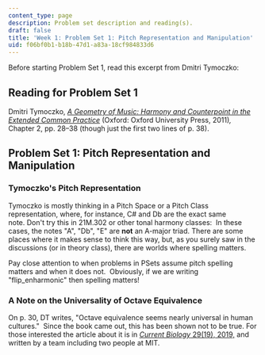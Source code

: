 ```yaml
---
content_type: page
description: Problem set description and reading(s).
draft: false
title: 'Week 1: Problem Set 1: Pitch Representation and Manipulation'
uid: f06bf0b1-b18b-47d1-a83a-18cf984833d6
---
```

Before starting Problem Set 1, read this excerpt from Dmitri Tymoczko:

## Reading for Problem Set 1

Dmitri Tymoczko, [*A Geometry of Music: Harmony and Counterpoint in the Extended Common Practice*](https://dmitri.mycpanel.princeton.edu/geometry-of-music.html) (Oxford: Oxford University Press, 2011)*,* Chapter 2, pp. 28–38 (though just the first two lines of p. 38). 

## Problem Set 1: Pitch Representation and Manipulation

### Tymoczko's Pitch Representation

Tymoczko is mostly thinking in a Pitch Space or a Pitch Class representation, where, for instance, C# and Db are the exact same note. Don't try this in 21M.302 or other tonal harmony classes:  In these cases, the notes "A", "Db", "E" are **not** an A-major triad. There are some places where it makes sense to think this way, but, as you surely saw in the discussions (or in theory class), there are worlds where spelling matters.

Pay close attention to when problems in PSets assume pitch spelling matters and when it does not.  Obviously, if we are writing "flip\_enharmonic" then spelling matters!

### A Note on the Universality of Octave Equivalence

On p. 30, DT writes, "Octave equivalence seems nearly universal in human cultures."  Since the book came out, this has been shown not to be true. For those interested the article about it is in [*Current Biology* 29(19), 2019,](https://www.sciencedirect.com/science/article/pii/S096098221931036X) and written by a team including two people at MIT.